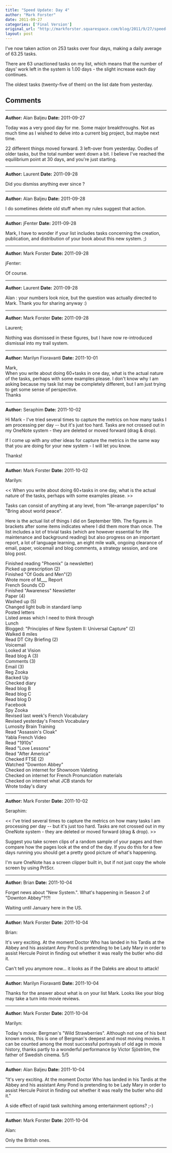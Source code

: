 ```yaml
---
title: "Speed Update: Day 4"
author: "Mark Forster"
date: 2011-09-27
categories: ['Final Version']
original_url: "http://markforster.squarespace.com/blog/2011/9/27/speed-update-day-4.html"
layout: post
---
```


I’ve now taken action on 253 tasks over four days, making a daily average of 63.25 tasks.

There are 63 unactioned tasks on my list, which means that the number   of days’ work left in the system is 1.00 days - the slight increase each  day continues.

The oldest tasks (twenty-five of them) on the list date from yesterday.


## Comments

---

**Author:** Alan Baljeu
**Date:** 2011-09-27

Today was a very good day for me. Some major breakthroughs. Not as much time as I wished to delve into a current big project, but maybe next time.   
  
22 different things moved forward. 3 left-over from yesterday. Oodles of older tasks, but the total number went down a bit. I believe I've reached the equilibrium point at 30 days, and you're just starting.

---

**Author:** Laurent
**Date:** 2011-09-28

Did you dismiss anything ever since ?

---

**Author:** Alan Baljeu
**Date:** 2011-09-28

I do sometimes delete old stuff when my rules suggest that action.

---

**Author:** jFenter
**Date:** 2011-09-28

Mark, I have to wonder if your list includes tasks concerning the creation, publication, and distribution of your book about this new system. ;)

---

**Author:** Mark Forster
**Date:** 2011-09-28

jFenter:  
  
Of course.

---

**Author:** Laurent
**Date:** 2011-09-28

Alan : your numbers look nice, but the question was actually directed to Mark. Thank you for sharing anyway :)

---

**Author:** Mark Forster
**Date:** 2011-09-28

Laurent;  
  
Nothing was dismissed in these figures, but I have now re-introduced dismissal into my trail system.

---

**Author:** Marilyn Fioravanti
**Date:** 2011-10-01

Mark,  
When you write about doing 60+tasks in one day, what is the actual nature of the tasks, perhaps with some examples please. I don't know why I am asking because my task list may be completely different, but I am just trying to get some sense of perspective.  
Thanks

---

**Author:** Seraphim
**Date:** 2011-10-02

Hi Mark - I've tried several times to capture the metrics on how many tasks I am processing per day -- but it's just too hard. Tasks are not crossed out in my OneNote system - they are deleted or moved forward (drag & drop).  
  
If I come up with any other ideas for capture the metrics in the same way that you are doing for your new system - I will let you know.  
  
Thanks!

---

**Author:** Mark Forster
**Date:** 2011-10-02

Marilyn:  
  
<< When you write about doing 60+tasks in one day, what is the actual nature of the tasks, perhaps with some examples please. >>  
  
Tasks can consist of anything at any level, from "Re-arrange paperclips" to "Bring about world peace".  
  
Here is the actual list of things I did on September 19th. The figures in brackets after some items indicates where I did them more than once. The list includes a lot of trivial tasks (which are however essential for life maintenance and background reading) but also progress on an important report, a lot of language learning, an eight mile walk, ongoing clearance of email, paper, voicemail and blog comments, a strategy session, and one blog post.  
  
 Finished reading "Phoenix" (a newsletter)  
 Picked up prescription (2)  
 Finished "Of Gods and Men"(2)  
 Wrote more of M\_\_\_ Report  
 French Sounds CD  
 Finished "Awareness" Newsletter  
 Paper (4)  
 Washed up (5)  
 Changed light bulb in standard lamp  
 Posted letters  
 Listed areas which I need to think through  
 Lunch  
 Blogged: "Principles of New System II: Universal Capture" (2)  
 Walked 8 miles  
 Read DT City Briefing (2)  
 Voicemail  
 Looked at Vision  
 Read blog A (3)  
 Comments (3)  
 Email (3)  
 Reg Zooka  
 Backed Up  
 Checked diary  
 Read blog B  
 Read blog C  
 Read blog D  
 Facebook  
 Spy Zooka  
 Revised last week's French Vocabulary  
 Revised yesterday's French Vocabulary  
 Lumosity Brain Training  
 Read "Assassin's Cloak"  
 Yabla French Video  
 Read "1910s"  
 Read "Love Lessons"  
 Read "After America"  
 Checked FTSE (2)  
 Watched "Downton Abbey"  
 Checked on internet for Showroom Valeting  
 Checked on internet for French Pronunciation materials  
 Checked on internet what JCB stands for  
 Wrote today's diary

---

**Author:** Mark Forster
**Date:** 2011-10-02

Seraphim:  
  
<< I've tried several times to capture the metrics on how many tasks I am processing per day -- but it's just too hard. Tasks are not crossed out in my OneNote system - they are deleted or moved forward (drag & drop). >>  
  
Suggest you take screen clips of a random sample of your pages and then compare how the pages look at the end of the day. If you do this for a few days running you should get a pretty good picture of what's happening.  
  
I'm sure OneNote has a screen clipper built in, but if not just copy the whole screen by using PrtScr.

---

**Author:** Brian
**Date:** 2011-10-04

Forget news about "New System.". What's happening in Season 2 of "Downton Abbey"?!?!  
  
Waiting until January here in the US.

---

**Author:** Mark Forster
**Date:** 2011-10-04

Brian:  
  
It's very exciting. At the moment Doctor Who has landed in his Tardis at the Abbey and his assistant Amy Pond is pretending to be Lady Mary in order to assist Hercule Poirot in finding out whether it was really the butler who did it.  
  
Can't tell you anymore now... it looks as if the Daleks are about to attack!

---

**Author:** Marilyn Fioravanti
**Date:** 2011-10-04

Thanks for the answer about what is on your list Mark. Looks like your blog may take a turn into movie reviews.

---

**Author:** Mark Forster
**Date:** 2011-10-04

Marilyn:  
  
Today's movie: Bergman's "Wild Strawberries". Although not one of his best known works, this is one of Bergman's deepest and most moving movies. It can be counted among the most successful portrayals of old age in movie history, thanks partly to a wonderful performance by Victor Sjöström, the father of Swedish cinema. 5/5

---

**Author:** Alan Baljeu
**Date:** 2011-10-04

"It's very exciting. At the moment Doctor Who has landed in his Tardis at the Abbey and his assistant Amy Pond is pretending to be Lady Mary in order to assist Hercule Poirot in finding out whether it was really the butler who did it."  
  
A side effect of rapid task switching among entertainment options? ;-)

---

**Author:** Mark Forster
**Date:** 2011-10-04

Alan:  
  
Only the British ones.

---
